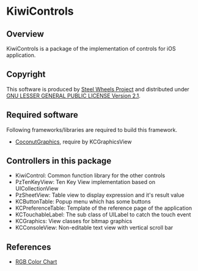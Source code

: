 KiwiControls
============

Overview
--------
KiwiControls is a package of the implementation of controls for iOS application.

Copyright
---------
This software is produced by [Steel Wheels Project](https://sites.google.com/site/steelwheelsproject/) and distributed under
[GNU LESSER GENERAL PUBLIC LICENSE Version 2.1](https://www.gnu.org/licenses/lgpl-2.1-standalone.html).

Required software
-----------------
Following frameworks/libraries are required to build this framework.
*  [CoconutGraphics](https://github.com/steelwheels/CoconutGraphics), require by KCGraphicsView

Controllers in this package
---------------------------
* KiwiControl:		Common function library for the other controls
* PzTenKeyView:		Ten Key View implementation based on UICollectionView
* PzSheetView:		Table view to display expression and it's result value
* KCButtonTable:	Popup menu which has some buttons
* KCPreferenceTable:	Template of the reference page of the application
* KCTouchableLabel:	The sub class of UILabel to catch the touch event
* KCGraphics:		View classes for bitmap graphics
* KCConsoleView:  Non-editable text view with vertical scroll bar

References
----------
* [RGB Color Chart](http://lowlife.jp/yasusii/static/color_chart.html)
